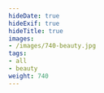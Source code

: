```yaml
---
hideDate: true
hideExif: true
hideTitle: true
images:
- /images/740-beauty.jpg
tags:
- all
- beauty
weight: 740
---
```

